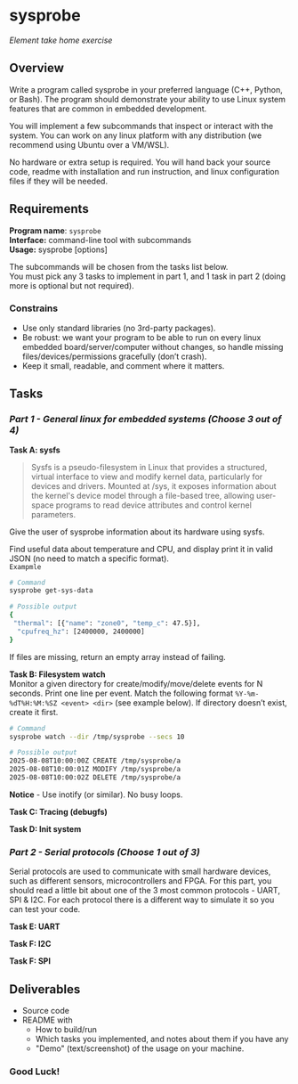 # sysprobe
_Element take home exercise_ 

## Overview
Write a program called sysprobe in your preferred language (C++, Python, or Bash).
The program should demonstrate your ability to use Linux system features that are common in embedded development.

You will implement a few subcommands that inspect or interact with the system.
You can work on any linux platform with any distribution (we recommend using Ubuntu over a VM/WSL).

No hardware or extra setup is required.
You will hand back your source code, readme with installation and run instruction, and linux configuration files if they will be needed.

## Requirements
**Program name**: `sysprobe`  
**Interface:** command-line tool with subcommands  
**Usage:** sysprobe <subcommand> [options]

The subcommands will be chosen from the tasks list below.  
You must pick any 3 tasks to implement in part 1, and 1 task in part 2 (doing more is optional but not required).

### Constrains
- Use only standard libraries (no 3rd-party packages).
- Be robust: we want your program to be able to run on every linux embedded board/server/computer without changes, so handle missing files/devices/permissions gracefully (don’t crash).
- Keep it small, readable, and comment where it matters.

## Tasks 
### _Part 1 - General linux for embedded systems (Choose 3 out of 4)_

**Task A: sysfs**  

> Sysfs is a pseudo-filesystem in Linux that provides a structured, virtual interface to view and modify kernel data, particularly for devices and drivers. Mounted at /sys, it exposes information about the kernel's device model through a file-based tree, allowing user-space programs to read device attributes and control kernel parameters.

Give the user of sysprobe information about its hardware using sysfs.

Find useful data about temperature and CPU, and display print it in valid JSON (no need to match a specific format).  
`Exampmle` 
```bash
# Command
sysprobe get-sys-data

# Possible output
{
 "thermal": [{"name": "zone0", "temp_c": 47.5}],
  "cpufreq_hz": [2400000, 2400000]
}
```
If files are missing, return an empty array instead of failing.

**Task B: Filesystem watch**  
Monitor a given directory for create/modify/move/delete events for N seconds.
Print one line per event. Match the following format 
`%Y-%m-%dT%H:%M:%SZ <event> <dir>` (see example below).
If directory doesn’t exist, create it first.

```bash
# Command
sysprobe watch --dir /tmp/sysprobe --secs 10

# Possible output
2025-08-08T10:00:00Z CREATE /tmp/sysprobe/a
2025-08-08T10:00:01Z MODIFY /tmp/sysprobe/a
2025-08-08T10:00:02Z DELETE /tmp/sysprobe/a

```
**Notice** - 
Use inotify (or similar). No busy loops.

**Task C: Tracing (debugfs)**  

**Task D: Init system**  

### _Part 2 - Serial protocols (Choose 1 out of 3)_
Serial protocols are used to communicate with small hardware devices, such as different sensors, microcontrollers and FPGA. For this part, you should read a little bit about one of the 3 most common protocols - UART, SPI & I2C. For each protocol there is a different way to simulate it so you can test your code.

**Task E: UART**  

**Task F: I2C**  

**Task F: SPI**  

## Deliverables
- Source code
- README with
    - How to build/run
    - Which tasks you implemented, and notes about them if you have any
    - "Demo" (text/screenshot) of the usage on your machine.

### **Good Luck!**
